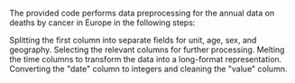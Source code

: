 The provided code performs data preprocessing for the annual data on deaths by cancer in Europe in the following steps:

Splitting the first column into separate fields for unit, age, sex, and geography.
Selecting the relevant columns for further processing.
Melting the time columns to transform the data into a long-format representation.
Converting the "date" column to integers and cleaning the "value" column.